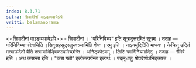 ```yaml
---
index: 8.3.71
sutra: सिवादीनां वाऽड्व्यवायेऽपि
vritti: balamanorama
---
```


<<सिवादीनां वाऽड्व्यवायेऽपि>> - सिवादीनां । "परिनिविभ्य" इति सूत्रादुत्तरमिदं सूत्रम् । तदाह — परिनिविभ्यः परेषामिति ।सिवुसहसुट्स्तुस्वञ्जा॑मिति शेषः । रमु इति । नाऽयमुदिदिति माधवः । केचित्तु उदितं मत्वाउदितो वे॑ति क्त्वायामिड्विकल्पमिच्छन्ति । अनिट्कोऽयम् । लिटि क्रादिनियमादिट् । तदाह — रेमिषे इति । अथ कसन्ता इति । "कस गतौ" इत्येतत्पर्यन्ता इत्यर्थः । षद्लृधातुः षोपदेशोऽनिट्कश्च । 